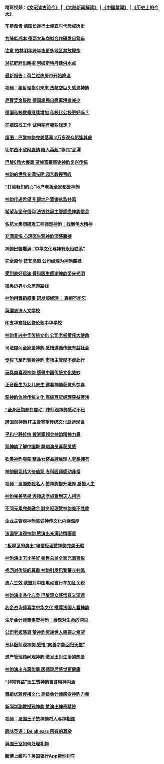 #### 精彩视频：[《文昭谈古论今》](https://github.com/gfw-breaker/wenzhao/blob/master/README.md?t=01232130) | [《大陆新闻解读》](https://github.com/gfw-breaker/ntdtv-comedy/blob/master/README.md?t=01232130) | [《中国禁闻》](https://github.com/gfw-breaker/ntdtv-news/blob/master/README.md?t=01232130) | [《历史上的今天》](https://github.com/gfw-breaker/today-in-history/blob/master/README.md?t=01232130) 

#### [车票渐贵 德国长途巴士便宜时代恐成历史](../pages/nsc974/n10996183.md?t=01232130) 

#### [为降低成本 德两大车商拟合作研发自驾车](../pages/nsc974/n10996237.md?t=01232130) 

#### [注意 柏林明年跨年夜更多地区禁放鞭炮](../pages/nsc974/n10996257.md?t=01232130) 

#### [对抗肥胖出新招 阿姆斯特丹建供水点](../pages/nsc974/n10996114.md?t=01232130) 

#### [最新报告：荷兰过热房市开始降温](../pages/nsc974/n10996082.md?t=01232130) 

#### [视频：蕴哲理指引未来 法航空巨头感恩神韵](../pages/nsc974/n10992381.md?t=01232130) 

#### [尽管奖金鼓励 德国难民自愿离境者减少](../pages/nsc974/n10994148.md?t=01232130) 

#### [德国私校数量继续增加 私校比公校更好吗？](../pages/nsc974/n10994125.md?t=01232130) 

#### [在德国找工作 试用期有哪些规定？](../pages/nsc974/n10993992.md?t=01232130) 

#### [组图：巴黎神韵完美落幕 2万多观众躬逢其盛](../pages/nsc974/n10991478.md?t=01232130) 

#### [切尔西不敌阿森纳 陷入英超“争四”泥潭](../pages/nsc974/n10990981.md?t=01232130) 

#### [巴黎6场大爆满 望族富豪感谢神韵复兴传统](../pages/nsc974/n10990485.md?t=01232130) 

#### [神韵的世界充满光明  园艺教授赞叹](../pages/nsc974/n10990393.md?t=01232130) 

#### [“打动我们的心”地产老板全家都爱神韵](../pages/nsc974/n10990224.md?t=01232130) 

#### [神韵传递希望 引房地产营销总监共鸣](../pages/nsc974/n10990026.md?t=01232130) 

#### [希望与坚守信仰 法铁路局主管感受神韵信息](../pages/nsc974/n10990061.md?t=01232130) 

#### [名航太集团研发工程师观神韵：找到伟大精神](../pages/nsc974/n10989922.md?t=01232130) 

#### [充满喜悦 心理医生观神韵深感震撼](../pages/nsc974/n10990031.md?t=01232130) 

#### [神韵巴黎爆满 “中华文化与神有永恒联系”](../pages/nsc974/n10989837.md?t=01232130) 

#### [完全原创 技艺高超 公司经理为神韵震撼](../pages/nsc974/n10989954.md?t=01232130) 

#### [受到美好启迪 骨科医生感谢神韵带来光明](../pages/nsc974/n10989946.md?t=01232130) 

#### [德奥边界小众旅游路线](../pages/nsc974/n10989938.md?t=01232130) 

#### [神韵用舞蹈叙事 研发部经理 ：真相不能忘](../pages/nsc974/n10992129.md?t=01232130) 

#### [英国慈济人文学校](../pages/nsc974/n10989797.md?t=01232130) 

#### [印支华裔社区暨伦敦中华学校](../pages/nsc974/n10989792.md?t=01232130) 

#### [神韵复兴中华传统文化 公司老板赞伟大使命](../pages/nsc974/n10989243.md?t=01232130) 

#### [司法顾问全家爱神韵 感悟遵循传统有益社会](../pages/nsc974/n10989065.md?t=01232130) 

#### [专程飞至巴黎看神韵 市场主管叹不虚此行](../pages/nsc974/n10989012.md?t=01232130) 

#### [玩具商喜观神韵 感佩中国传统文化美妙](../pages/nsc974/n10988833.md?t=01232130) 

#### [正音医生为女儿庆生 邀看神韵获意外惊喜](../pages/nsc974/n10988789.md?t=01232130) 

#### [观神韵体验传统文化 高级百货经理获益匪浅](../pages/nsc974/n10988712.md?t=01232130) 

#### [“全身细胞都在震动” 律师观神韵感动不已](../pages/nsc974/n10988620.md?t=01232130) 

#### [跨国观神韵 IT主管寄望传统文化启迪现世](../pages/nsc974/n10988586.md?t=01232130) 

#### [平和宁静传统 投资家领会神韵精神力量](../pages/nsc974/n10988579.md?t=01232130) 

#### [观神韵了解中国舞 舞蹈演员喜获灵感](../pages/nsc974/n10988424.md?t=01232130) 

#### [钦羡神韵服装 精品女装品牌经理人梦想拥有](../pages/nsc974/n10988351.md?t=01232130) 

#### [神韵展现伟大价值观 专科医师感动非常](../pages/nsc974/n10988364.md?t=01232130) 

#### [视频：法国影视名人 赞神韵提升境界 启悟人生](../pages/nsc974/n10988310.md?t=01232130) 

#### [神韵完美至极 连锁店老板看到天人相连](../pages/nsc974/n10988295.md?t=01232130) 

#### [不同元素完美融合 财务经理赞神韵美不胜收](../pages/nsc974/n10988276.md?t=01232130) 

#### [企业主管观神韵感受神传文化内涵深厚](../pages/nsc974/n10988231.md?t=01232130) 

#### [法国导演观神韵 赞演出充满诗情画意](../pages/nsc974/n10987958.md?t=01232130) 

#### [“极罕见的演出”电信经理赞神韵完美无瑕](../pages/nsc974/n10988124.md?t=01232130) 

#### [神韵演出无比美好 销售总监全家充满喜悦](../pages/nsc974/n10988115.md?t=01232130) 

#### [找回对传统的尊重 神韵引发巴黎警长共鸣 ](../pages/nsc974/n10987940.md?t=01232130) 

#### [周六生效 欧盟对中国电动自行车加征关税](../pages/nsc974/n10987637.md?t=01232130) 

#### [神韵演出净化心灵 巴黎观众感悟意义深远](../pages/nsc974/n10987067.md?t=01232130) 

#### [名企咨询师喜学中华文化 推荐法国人看神韵](../pages/nsc974/n10987002.md?t=01232130) 

#### [注册会计师董事赞神韵：展现对生命的洞见](../pages/nsc974/n10986927.md?t=01232130) 

#### [公司老板感恩 赞神韵传递世人需要之希望](../pages/nsc974/n10986858.md?t=01232130) 

#### [专科医师观神韵 感悟“向善才能回归天堂”](../pages/nsc974/n10986837.md?t=01232130) 

#### [遗产管理顾问观神韵 激发出对生活的热爱](../pages/nsc974/n10986911.md?t=01232130) 

#### [神韵演出充满能量 医师观后感觉更健康](../pages/nsc974/n10986822.md?t=01232130) 

#### [“非常有益”医生赞神韵富含精神内涵](../pages/nsc974/n10986718.md?t=01232130) 

#### [舞蹈优雅传播文化 高级会计师感受神韵力量](../pages/nsc974/n10986710.md?t=01232130) 

#### [新闻学副教授观神韵 赞演出神奇精妙](../pages/nsc974/n10986613.md?t=01232130) 

#### [视频：法国王子赞神韵将人与神相连](../pages/nsc974/n10986413.md?t=01232130) 

#### [趣味英语：Be all ears 所有的耳朵](../pages/nsc974/n10985161.md?t=01232130) 

#### [英国王室如何处理礼物](../pages/nsc974/n10985131.md?t=01232130) 

#### [赌博上瘾吗？英国银行App帮你刹车](../pages/nsc974/n10985121.md?t=01232130) 


